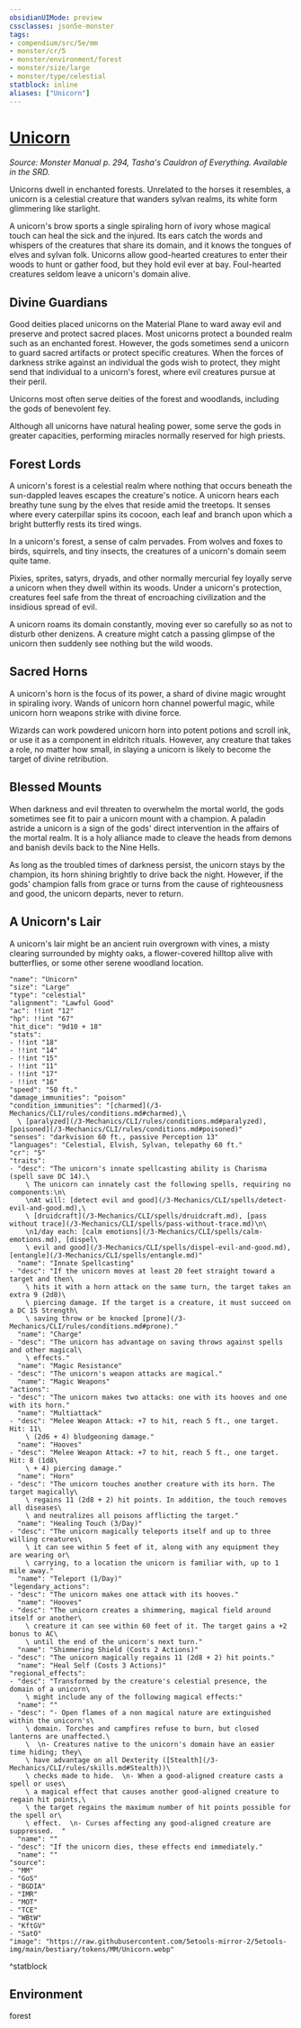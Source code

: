 ```yaml
---
obsidianUIMode: preview
cssclasses: json5e-monster
tags:
- compendium/src/5e/mm
- monster/cr/5
- monster/environment/forest
- monster/size/large
- monster/type/celestial
statblock: inline
aliases: ["Unicorn"]
---
```

# [Unicorn](3-Mechanics\CLI\bestiary\celestial/unicorn.md)
*Source: Monster Manual p. 294, Tasha's Cauldron of Everything. Available in the SRD.*  

Unicorns dwell in enchanted forests. Unrelated to the horses it resembles, a unicorn is a celestial creature that wanders sylvan realms, its white form glimmering like starlight.

A unicorn's brow sports a single spiraling horn of ivory whose magical touch can heal the sick and the injured. Its ears catch the words and whispers of the creatures that share its domain, and it knows the tongues of elves and sylvan folk. Unicorns allow good-hearted creatures to enter their woods to hunt or gather food, but they hold evil ever at bay. Foul-hearted creatures seldom leave a unicorn's domain alive.

## Divine Guardians

Good deities placed unicorns on the Material Plane to ward away evil and preserve and protect sacred places. Most unicorns protect a bounded realm such as an enchanted forest. However, the gods sometimes send a unicorn to guard sacred artifacts or protect specific creatures. When the forces of darkness strike against an individual the gods wish to protect, they might send that individual to a unicorn's forest, where evil creatures pursue at their peril.

Unicorns most often serve deities of the forest and woodlands, including the gods of benevolent fey.

Although all unicorns have natural healing power, some serve the gods in greater capacities, performing miracles normally reserved for high priests.

## Forest Lords

A unicorn's forest is a celestial realm where nothing that occurs beneath the sun-dappled leaves escapes the creature's notice. A unicorn hears each breathy tune sung by the elves that reside amid the treetops. It senses where every caterpillar spins its cocoon, each leaf and branch upon which a bright butterfly rests its tired wings.

In a unicorn's forest, a sense of calm pervades. From wolves and foxes to birds, squirrels, and tiny insects, the creatures of a unicorn's domain seem quite tame.

Pixies, sprites, satyrs, dryads, and other normally mercurial fey loyally serve a unicorn when they dwell within its woods. Under a unicorn's protection, creatures feel safe from the threat of encroaching civilization and the insidious spread of evil.

A unicorn roams its domain constantly, moving ever so carefully so as not to disturb other denizens. A creature might catch a passing glimpse of the unicorn then suddenly see nothing but the wild woods.

## Sacred Horns

A unicorn's horn is the focus of its power, a shard of divine magic wrought in spiraling ivory. Wands of unicorn horn channel powerful magic, while unicorn horn weapons strike with divine force.

Wizards can work powdered unicorn horn into potent potions and scroll ink, or use it as a component in eldritch rituals. However, any creature that takes a role, no matter how small, in slaying a unicorn is likely to become the target of divine retribution.

## Blessed Mounts

When darkness and evil threaten to overwhelm the mortal world, the gods sometimes see fit to pair a unicorn mount with a champion. A paladin astride a unicorn is a sign of the gods' direct intervention in the affairs of the mortal realm. It is a holy alliance made to cleave the heads from demons and banish devils back to the Nine Hells.

As long as the troubled times of darkness persist, the unicorn stays by the champion, its horn shining brightly to drive back the night. However, if the gods' champion falls from grace or turns from the cause of righteousness and good, the unicorn departs, never to return.

## A Unicorn's Lair

A unicorn's lair might be an ancient ruin overgrown with vines, a misty clearing surrounded by mighty oaks, a flower-covered hilltop alive with butterflies, or some other serene woodland location.

```statblock
"name": "Unicorn"
"size": "Large"
"type": "celestial"
"alignment": "Lawful Good"
"ac": !!int "12"
"hp": !!int "67"
"hit_dice": "9d10 + 18"
"stats":
- !!int "18"
- !!int "14"
- !!int "15"
- !!int "11"
- !!int "17"
- !!int "16"
"speed": "50 ft."
"damage_immunities": "poison"
"condition_immunities": "[charmed](/3-Mechanics/CLI/rules/conditions.md#charmed),\
  \ [paralyzed](/3-Mechanics/CLI/rules/conditions.md#paralyzed), [poisoned](/3-Mechanics/CLI/rules/conditions.md#poisoned)"
"senses": "darkvision 60 ft., passive Perception 13"
"languages": "Celestial, Elvish, Sylvan, telepathy 60 ft."
"cr": "5"
"traits":
- "desc": "The unicorn's innate spellcasting ability is Charisma (spell save DC 14).\
    \ The unicorn can innately cast the following spells, requiring no components:\n\
    \nAt will: [detect evil and good](/3-Mechanics/CLI/spells/detect-evil-and-good.md),\
    \ [druidcraft](/3-Mechanics/CLI/spells/druidcraft.md), [pass without trace](/3-Mechanics/CLI/spells/pass-without-trace.md)\n\
    \n1/day each: [calm emotions](/3-Mechanics/CLI/spells/calm-emotions.md), [dispel\
    \ evil and good](/3-Mechanics/CLI/spells/dispel-evil-and-good.md), [entangle](/3-Mechanics/CLI/spells/entangle.md)"
  "name": "Innate Spellcasting"
- "desc": "If the unicorn moves at least 20 feet straight toward a target and then\
    \ hits it with a horn attack on the same turn, the target takes an extra 9 (2d8)\
    \ piercing damage. If the target is a creature, it must succeed on a DC 15 Strength\
    \ saving throw or be knocked [prone](/3-Mechanics/CLI/rules/conditions.md#prone)."
  "name": "Charge"
- "desc": "The unicorn has advantage on saving throws against spells and other magical\
    \ effects."
  "name": "Magic Resistance"
- "desc": "The unicorn's weapon attacks are magical."
  "name": "Magic Weapons"
"actions":
- "desc": "The unicorn makes two attacks: one with its hooves and one with its horn."
  "name": "Multiattack"
- "desc": "Melee Weapon Attack: +7 to hit, reach 5 ft., one target. Hit: 11\
    \ (2d6 + 4) bludgeoning damage."
  "name": "Hooves"
- "desc": "Melee Weapon Attack: +7 to hit, reach 5 ft., one target. Hit: 8 (1d8\
    \ + 4) piercing damage."
  "name": "Horn"
- "desc": "The unicorn touches another creature with its horn. The target magically\
    \ regains 11 (2d8 + 2) hit points. In addition, the touch removes all diseases\
    \ and neutralizes all poisons afflicting the target."
  "name": "Healing Touch (3/Day)"
- "desc": "The unicorn magically teleports itself and up to three willing creatures\
    \ it can see within 5 feet of it, along with any equipment they are wearing or\
    \ carrying, to a location the unicorn is familiar with, up to 1 mile away."
  "name": "Teleport (1/Day)"
"legendary_actions":
- "desc": "The unicorn makes one attack with its hooves."
  "name": "Hooves"
- "desc": "The unicorn creates a shimmering, magical field around itself or another\
    \ creature it can see within 60 feet of it. The target gains a +2 bonus to AC\
    \ until the end of the unicorn's next turn."
  "name": "Shimmering Shield (Costs 2 Actions)"
- "desc": "The unicorn magically regains 11 (2d8 + 2) hit points."
  "name": "Heal Self (Costs 3 Actions)"
"regional_effects":
- "desc": "Transformed by the creature's celestial presence, the domain of a unicorn\
    \ might include any of the following magical effects:"
  "name": ""
- "desc": "- Open flames of a non magical nature are extinguished within the unicorn's\
    \ domain. Torches and campfires refuse to burn, but closed lanterns are unaffected.\
    \  \n- Creatures native to the unicorn's domain have an easier time hiding; they\
    \ have advantage on all Dexterity ([Stealth](/3-Mechanics/CLI/rules/skills.md#Stealth))\
    \ checks made to hide.  \n- When a good-aligned creature casts a spell or uses\
    \ a magical effect that causes another good-aligned creature to regain hit points,\
    \ the target regains the maximum number of hit points possible for the spell or\
    \ effect.  \n- Curses affecting any good-aligned creature are suppressed.  "
  "name": ""
- "desc": "If the unicorn dies, these effects end immediately."
  "name": ""
"source":
- "MM"
- "GoS"
- "BGDIA"
- "IMR"
- "MOT"
- "TCE"
- "WBtW"
- "KftGV"
- "SatO"
"image": "https://raw.githubusercontent.com/5etools-mirror-2/5etools-img/main/bestiary/tokens/MM/Unicorn.webp"
```
^statblock

## Environment

forest